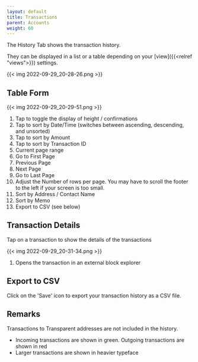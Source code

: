 ```yaml
---
layout: default
title: Transactions
parent: Accounts
weight: 60
---
```


The History Tab shows the transaction history. 

They can be displayed in a list or a table depending on your
[view]({{<relref "views">}}) settings.

{{< img 2022-09-29_20-28-26.png >}}

## Table Form

{{< img 2022-09-29_20-29-51.png >}}

1. Tap to toggle the display of height / confirmations
2. Tap to sort by Date/Time (switches between ascending, descending, and unsorted)
3. Tap to sort by Amount
4. Tap to sort by Transaction ID
5. Current page range
6. Go to First Page
7. Previous Page
8. Next Page
9. Go to Last Page
10. Adjust the Number of rows per page. 
You may have to scroll the footer to the left if your screen is too small.
11. Sort by Address / Contact Name
12. Sort by Memo
13. Export to CSV (see below)

## Transaction Details

Tap on a transaction to show the details of the transactions

{{< img 2022-09-29_20-31-34.png >}}

1. Opens the transaction in an external block explorer

## Export to CSV

Click on the 'Save' icon to export your transaction history as a CSV 
file.

## Remarks

Transactions to Transparent addresses are not included in the history.

- Incoming transactions are shown in green. Outgoing transactions are 
shown in red
- Larger transactions are shown in heavier typeface
